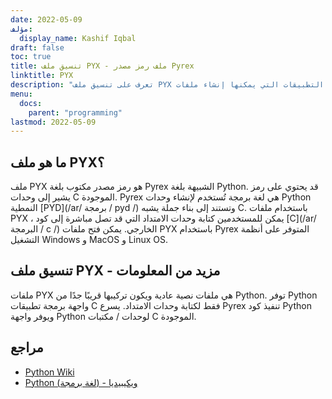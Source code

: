 ```yaml
---
date: 2022-05-09
مؤلف:
  display_name: Kashif Iqbal
draft: false
toc: true
title: تنسيق ملف PYX - ملف رمز مصدر Pyrex
linktitle: PYX
description: "تعرف على تنسيق ملف PYX وواجهات برمجة التطبيقات التي يمكنها إنشاء ملفات PYX وفتحها."
menu:
  docs:
    parent: "programming"
lastmod: 2022-05-09
---
```


## ما هو ملف PYX؟

ملف PYX هو رمز مصدر مكتوب بلغة Pyrex الشبيهة بلغة Python. قد يحتوي على رمز يشير إلى وحدات C الموجودة. Pyrex هي لغة برمجة تُستخدم لإنشاء وحدات Python النمطية [PYD](/ar/ برمجة / pyd /) وتستند إلى بناء جملة يشبه C. باستخدام ملفات PYX ، يمكن للمستخدمين كتابة وحدات الامتداد التي قد تصل مباشرة إلى كود [C](/ar/ البرمجة / c /) الخارجي.
يمكن فتح ملفات PYX باستخدام Pyrex المتوفر على أنظمة التشغيل Windows و MacOS و Linux OS.

## تنسيق ملف PYX - مزيد من المعلومات

ملفات PYX هي ملفات نصية عادية ويكون تركيبها قريبًا جدًا من Python. توفر Python واجهة برمجة تطبيقات C فقط لكتابة وحدات الامتداد. يسرع Pyrex تنفيذ كود Python ويوفر واجهة Python لوحدات / مكتبات C الموجودة.

## مراجع

* [Python Wiki](https://wiki.python.org/moin/Pyrex)
* [Python (لغة برمجة) - ويكيبيديا](https://en.wikipedia.org/wiki/Python_ (architecture_language))

